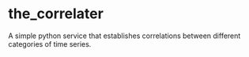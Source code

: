 # the_correlater
A simple python service that establishes correlations between different categories of time series.
